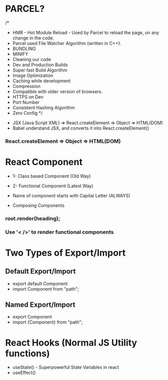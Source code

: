 # PARCEL?
/*
 * HMR - Hot Module Reload - Used by Parcel to reload the page, on any change in the code.
 * Parcel used File Watcher Algorithm (written in C++).
 * BUNDLING
 * MINIFY
 * Cleaning our code
 * Dev and Production Builds
 * Super fast Build Algorithm
 * Image Optimization
 * Caching while development
 * Compression
 * Compatible with older version of browsers.
 * HTTPS on Dev
 * Port Number
 * Consistent Hashing Algorithm
 * Zero Config
 */

- JSX (Java Script XML) => React.createElement => Object => HTML(DOM)
- Babel understand JSX, and converts it into React.createElement()

### React.createElement => Object => HTML(DOM)

# React Component
- 1- Class based Component (Old Way)

- 2- Functional Component (Latest Way)
- Name of component starts with Capital Letter (ALWAYS)
- Composing Components

### root.render(heading);
### Use '< />' to render functional components   
 
# Two Types of Export/Import
 
## Default Export/Import

- export default Component
- import Component from "path";

## Named Export/Import
 
- export Component
- import {Component} from "path";

# React Hooks (Normal JS Utility functions)

- useState() - Superpowerful State Variables in react
- useEffect()
 